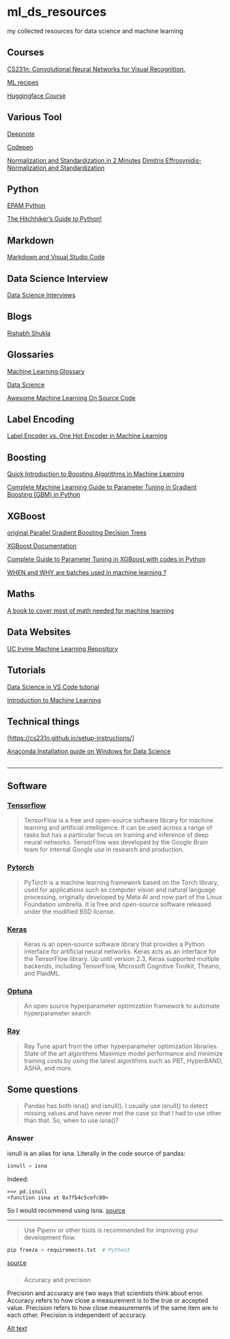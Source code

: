 # ml_ds_resources
my collected resources for data science and machine learning

## Courses
[CS231n: Convolutional Neural Networks for Visual Recognition.](https://cs231n.github.io/)

[ML recipes](https://bipinkrishnan.github.io/ml-recipe-book/about.html)

[Huggingface Course](https://huggingface.co/course/chapter1/1)

## Various Tool
[Deepnote](https://deepnote.com/)

[Codepen](https://codepen.io/)

[Normalization and Standardization in 2 Minutes](https://towardsdatascience.com/normalization-and-standardization-in-2-minutes-e0609a01e76)
[Dimitris Effrosynidis-Normalization and Standardization](https://deffro.github.io/tutorials/normalization-standardization/)
## Python
[EPAM Python](https://learn.epam.com/detailsPage?id=dce9b895-d4fc-4fe7-9d4c-999fa095d533)

[The Hitchhiker’s Guide to Python!](https://docs.python-guide.org/)

## Markdown
[Markdown and Visual Studio Code](https://code.visualstudio.com/docs/languages/markdown)

## Data Science Interview 
[Data Science Interviews](https://github.com/alexeygrigorev/data-science-interviews)

## Blogs
[Rishabh Shukla](http://rishy.github.io/)

## Glossaries
[Machine Learning Glossary](https://ml-cheatsheet.readthedocs.io/en/latest/index.html)

[Data Science](https://datasciencebook.ca/)

[Awesome Machine Learning On Source Code](https://github.com/src-d/awesome-machine-learning-on-source-code)

## Label Encoding
[Label Encoder vs. One Hot Encoder in Machine Learning](https://contactsunny.medium.com/label-encoder-vs-one-hot-encoder-in-machine-learning-3fc273365621)

## Boosting
[Quick Introduction to Boosting Algorithms in Machine Learning](https://www.analyticsvidhya.com/blog/2015/11/quick-introduction-boosting-algorithms-machine-learning/)

[Complete Machine Learning Guide to Parameter Tuning in Gradient Boosting (GBM) in Python](https://www.analyticsvidhya.com/blog/2016/02/complete-guide-parameter-tuning-gradient-boosting-gbm-python/)

## XGBoost
[original Parallel Gradient Boosting Decision Trees](http://zhanpengfang.github.io/418home.html)

[XGBoost Documentation](https://xgboost.readthedocs.io/en/stable/index.html)

[Complete Guide to Parameter Tuning in XGBoost with codes in Python](https://www.analyticsvidhya.com/blog/2016/03/complete-guide-parameter-tuning-xgboost-with-codes-python/)

[WHEN and WHY are batches used in machine learning ?](https://medium.com/analytics-vidhya/when-and-why-are-batches-used-in-machine-learning-acda4eb00763)

## Maths
[A book to cover most of math needed for machine learning](https://www.cis.upenn.edu/~jean/math-deep.pdf)

## Data Websites
[UC Irvine Machine Learning Repository](https://archive-beta.ics.uci.edu/)

## Tutorials
[Data Science in VS Code tutorial](https://code.visualstudio.com/docs/datascience/data-science-tutorial)

[Introduction to Machine Learning](https://github.com/davifrossard/iml)

## Technical things
[https://cs231n.github.io/setup-instructions/]

[Anaconda Installation guide on Windows for Data Science](https://medium.com/@kiran.poudel/anaconda-installation-guide-on-windows-for-data-science-770eb18599c2)

[](https://jakevdp.github.io/blog/2017/12/05/installing-python-packages-from-jupyter/)

[](https://towardsdatascience.com/a-data-scientists-guide-to-python-virtual-environments-858841922f14)

[](https://towardsdatascience.com/setting-up-an-environment-for-machine-learning-with-conda-pip-tools-9e163cb13b92)

[](https://www.folkstalk.com/2022/10/how-to-update-python-using-anaconda-conda-with-code-examples.html)

[](https://towardsdatascience.com/pipenv-vs-conda-for-data-scientists-b9a372faf9d9)

[](https://www.machinelearningplus.com/deployment/conda-create-environment-and-everything-you-need-to-know-to-manage-conda-virtual-environment/)

[](https://stackoverflow.com/questions/64500342/creating-requirements-txt-in-pip-compatible-format-in-a-conda-virtual-environmen)

[](https://pythonforundergradengineers.com/new-virtual-environment-with-conda.html)
-----
-----

## Software
### [Tensorflow](https://www.tensorflow.org/)
>TensorFlow is a free and open-source software library for machine learning and artificial intelligence. It can be used across a range of tasks but has a particular focus on training and inference of deep neural networks. TensorFlow was developed by the Google Brain team for internal Google use in research and production.

### [Pytorch](https://pytorch.org/)
>PyTorch is a machine learning framework based on the Torch library, used for applications such as computer vision and natural language processing, originally developed by Meta AI and now part of the Linux Foundation umbrella. It is free and open-source software released under the modified BSD license.

### [Keras](https://keras.io/)
>Keras is an open-source software library that provides a Python interface for artificial neural networks. Keras acts as an interface for the TensorFlow library. Up until version 2.3, Keras supported multiple backends, including TensorFlow, Microsoft Cognitive Toolkit, Theano, and PlaidML.

### [Optuna](https://optuna.org/)
>An open source hyperparameter optimization framework to automate hyperparameter search

### [Ray](https://docs.ray.io/en/latest/tune/)
> Ray Tune apart from the other hyperparameter optimization libraries. State of the art algorithms Maximize model performance and minimize training costs by using the latest algorithms such as PBT, HyperBAND, ASHA, and more.

## Some questions
> Pandas has both isna() and isnull(). I usually use isnull() to detect missing values and have never met the case so that I had to use other than that. So, when to use isna()?
### Answer
isnull is an alias for isna. Literally in the code source of pandas:
```python
isnull = isna
```
Indeed:
```
>>> pd.isnull
<function isna at 0x7fb4c5cefc80>
```
So I would recommend using isna.
[source](https://stackoverflow.com/questions/52086574/pandas-isna-and-isnull-what-is-the-difference)

----

>Use Pipenv or other tools is recommended for improving your development flow.
```python
pip freeze > requirements.txt  # Python3
```
[source](https://stackoverflow.com/questions/31684375/automatically-create-requirements-txt)

### 
> Accuracy and precision

Precision and accuracy are two ways that scientists think about error. Accuracy refers to how close a measurement is to the true or accepted value. Precision refers to how close measurements of the same item are to each other. Precision is independent of accuracy.

[Alt text](image/precsionvsaccuracy_crashcourse-579x600.png)